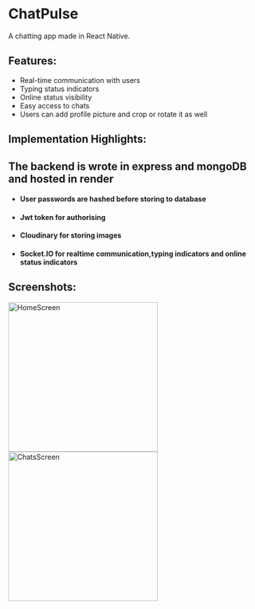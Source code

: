
# ChatPulse

A chatting app made in React Native.


## Features:

- Real-time communication with users
- Typing status indicators
- Online status visibility
- Easy access to chats
- Users can add profile picture and crop or rotate it as well

 ## Implementation Highlights:

 ## The backend is wrote in express and mongoDB and hosted in render
 
- #### User passwords are hashed before storing to database
- #### Jwt token for authorising
- #### Cloudinary for storing images
- #### Socket.IO for realtime communication,typing indicators and online status indicators



## Screenshots:

<img src="https://github.com/user-attachments/assets/a78e31ad-12f1-4325-9839-37e78665b296" alt="HomeScreen" width="300" />
<img src="https://github.com/user-attachments/assets/71ab3af8-b2e5-4b8e-8474-236154b8006f" alt="ChatsScreen" width="300" />






